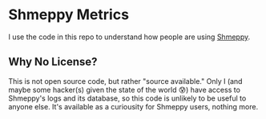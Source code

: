 # Shmeppy Metrics

I use the code in this repo to understand how people are using [Shmeppy](https://shmeppy.com).

## Why No License?

This is not open source code, but rather "source available." Only I (and maybe some hacker(s) given the state of the world 😰) have access to Shmeppy's logs and its database, so this code is unlikely to be useful to anyone else. It's available as a curiousity for Shmeppy users, nothing more.
